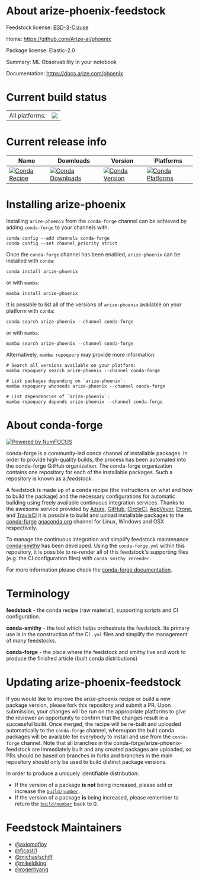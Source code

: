 About arize-phoenix-feedstock
=============================

Feedstock license: [BSD-3-Clause](https://github.com/conda-forge/arize-phoenix-feedstock/blob/main/LICENSE.txt)

Home: https://github.com/Arize-ai/phoenix

Package license: Elastic-2.0

Summary: ML Observability in your notebook

Documentation: https://docs.arize.com/phoenix

Current build status
====================


<table><tr><td>All platforms:</td>
    <td>
      <a href="https://dev.azure.com/conda-forge/feedstock-builds/_build/latest?definitionId=19228&branchName=main">
        <img src="https://dev.azure.com/conda-forge/feedstock-builds/_apis/build/status/arize-phoenix-feedstock?branchName=main">
      </a>
    </td>
  </tr>
</table>

Current release info
====================

| Name | Downloads | Version | Platforms |
| --- | --- | --- | --- |
| [![Conda Recipe](https://img.shields.io/badge/recipe-arize--phoenix-green.svg)](https://anaconda.org/conda-forge/arize-phoenix) | [![Conda Downloads](https://img.shields.io/conda/dn/conda-forge/arize-phoenix.svg)](https://anaconda.org/conda-forge/arize-phoenix) | [![Conda Version](https://img.shields.io/conda/vn/conda-forge/arize-phoenix.svg)](https://anaconda.org/conda-forge/arize-phoenix) | [![Conda Platforms](https://img.shields.io/conda/pn/conda-forge/arize-phoenix.svg)](https://anaconda.org/conda-forge/arize-phoenix) |

Installing arize-phoenix
========================

Installing `arize-phoenix` from the `conda-forge` channel can be achieved by adding `conda-forge` to your channels with:

```
conda config --add channels conda-forge
conda config --set channel_priority strict
```

Once the `conda-forge` channel has been enabled, `arize-phoenix` can be installed with `conda`:

```
conda install arize-phoenix
```

or with `mamba`:

```
mamba install arize-phoenix
```

It is possible to list all of the versions of `arize-phoenix` available on your platform with `conda`:

```
conda search arize-phoenix --channel conda-forge
```

or with `mamba`:

```
mamba search arize-phoenix --channel conda-forge
```

Alternatively, `mamba repoquery` may provide more information:

```
# Search all versions available on your platform:
mamba repoquery search arize-phoenix --channel conda-forge

# List packages depending on `arize-phoenix`:
mamba repoquery whoneeds arize-phoenix --channel conda-forge

# List dependencies of `arize-phoenix`:
mamba repoquery depends arize-phoenix --channel conda-forge
```


About conda-forge
=================

[![Powered by
NumFOCUS](https://img.shields.io/badge/powered%20by-NumFOCUS-orange.svg?style=flat&colorA=E1523D&colorB=007D8A)](https://numfocus.org)

conda-forge is a community-led conda channel of installable packages.
In order to provide high-quality builds, the process has been automated into the
conda-forge GitHub organization. The conda-forge organization contains one repository
for each of the installable packages. Such a repository is known as a *feedstock*.

A feedstock is made up of a conda recipe (the instructions on what and how to build
the package) and the necessary configurations for automatic building using freely
available continuous integration services. Thanks to the awesome service provided by
[Azure](https://azure.microsoft.com/en-us/services/devops/), [GitHub](https://github.com/),
[CircleCI](https://circleci.com/), [AppVeyor](https://www.appveyor.com/),
[Drone](https://cloud.drone.io/welcome), and [TravisCI](https://travis-ci.com/)
it is possible to build and upload installable packages to the
[conda-forge](https://anaconda.org/conda-forge) [anaconda.org](https://anaconda.org/)
channel for Linux, Windows and OSX respectively.

To manage the continuous integration and simplify feedstock maintenance
[conda-smithy](https://github.com/conda-forge/conda-smithy) has been developed.
Using the ``conda-forge.yml`` within this repository, it is possible to re-render all of
this feedstock's supporting files (e.g. the CI configuration files) with ``conda smithy rerender``.

For more information please check the [conda-forge documentation](https://conda-forge.org/docs/).

Terminology
===========

**feedstock** - the conda recipe (raw material), supporting scripts and CI configuration.

**conda-smithy** - the tool which helps orchestrate the feedstock.
                   Its primary use is in the construction of the CI ``.yml`` files
                   and simplify the management of *many* feedstocks.

**conda-forge** - the place where the feedstock and smithy live and work to
                  produce the finished article (built conda distributions)


Updating arize-phoenix-feedstock
================================

If you would like to improve the arize-phoenix recipe or build a new
package version, please fork this repository and submit a PR. Upon submission,
your changes will be run on the appropriate platforms to give the reviewer an
opportunity to confirm that the changes result in a successful build. Once
merged, the recipe will be re-built and uploaded automatically to the
`conda-forge` channel, whereupon the built conda packages will be available for
everybody to install and use from the `conda-forge` channel.
Note that all branches in the conda-forge/arize-phoenix-feedstock are
immediately built and any created packages are uploaded, so PRs should be based
on branches in forks and branches in the main repository should only be used to
build distinct package versions.

In order to produce a uniquely identifiable distribution:
 * If the version of a package **is not** being increased, please add or increase
   the [``build/number``](https://docs.conda.io/projects/conda-build/en/latest/resources/define-metadata.html#build-number-and-string).
 * If the version of a package **is** being increased, please remember to return
   the [``build/number``](https://docs.conda.io/projects/conda-build/en/latest/resources/define-metadata.html#build-number-and-string)
   back to 0.

Feedstock Maintainers
=====================

* [@axiomofjoy](https://github.com/axiomofjoy/)
* [@fjcasti1](https://github.com/fjcasti1/)
* [@michaelschiff](https://github.com/michaelschiff/)
* [@mikeldking](https://github.com/mikeldking/)
* [@rogerhyang](https://github.com/rogerhyang/)

